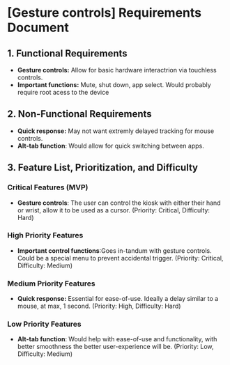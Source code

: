 # [Gesture controls] Requirements Document
## 1. Functional Requirements
- **Gesture controls:** Allow for basic hardware interactrion via touchless 
    controls.
- **Important functions:** Mute, shut down, app select. Would probably require 
    root acess to the device   
## 2. Non-Functional Requirements
- **Quick response:** May not want extremly delayed tracking for mouse controls.
- **Alt-tab function**: Would allow for quick switching between apps.

## 3. Feature List, Prioritization, and Difficulty
### Critical Features (MVP)
- **Gesture controls**: The user can control the kiosk with either their hand 
    or wrist, allow it to be used as a cursor. (Priority: Critical, Difficulty: Hard)

### High Priority Features
- **Important control functions**:Goes in-tandum with gesture controls. Could 
    be a special menu to prevent accidental trigger. (Priority: Critical, Difficulty: Medium)

### Medium Priority Features
- **Quick response:** Essential for ease-of-use. Ideally a delay similar to a 
    mouse, at max, 1 second. (Priority: High, Difficulty: Hard)

### Low Priority Features
- **Alt-tab function**: Would help with ease-of-use and functionality, with 
    better smoothness the better user-experience will be. (Priority: Low, Difficulty: Medium)